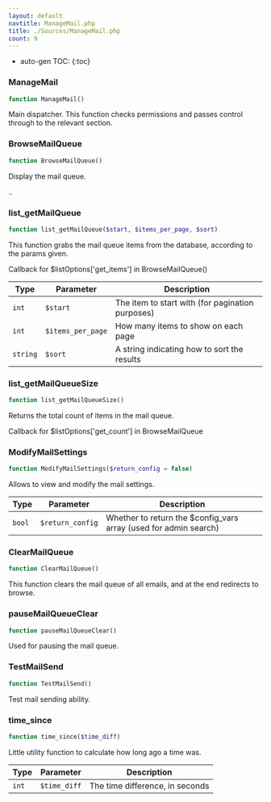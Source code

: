 ```yaml
---
layout: default
navtitle: ManageMail.php
title: ./Sources/ManageMail.php
count: 9
---
```

* auto-gen TOC:
{:toc}
### ManageMail

```php
function ManageMail()
```
Main dispatcher. This function checks permissions and passes control through to the relevant section.



### BrowseMailQueue

```php
function BrowseMailQueue()
```
Display the mail queue.

..

### list_getMailQueue

```php
function list_getMailQueue($start, $items_per_page, $sort)
```
This function grabs the mail queue items from the database, according to the params given.

Callback for $listOptions['get_items'] in BrowseMailQueue()

Type|Parameter|Description
---|---|---
`int`|`$start`|The item to start with (for pagination purposes)
`int`|`$items_per_page`|How many items to show on each page
`string`|`$sort`|A string indicating how to sort the results

### list_getMailQueueSize

```php
function list_getMailQueueSize()
```
Returns the total count of items in the mail queue.

Callback for $listOptions['get_count'] in BrowseMailQueue

### ModifyMailSettings

```php
function ModifyMailSettings($return_config = false)
```
Allows to view and modify the mail settings.



Type|Parameter|Description
---|---|---
`bool`|`$return_config`|Whether to return the $config_vars array (used for admin search)

### ClearMailQueue

```php
function ClearMailQueue()
```
This function clears the mail queue of all emails, and at the end redirects to browse.



### pauseMailQueueClear

```php
function pauseMailQueueClear()
```
Used for pausing the mail queue.



### TestMailSend

```php
function TestMailSend()
```
Test mail sending ability.



### time_since

```php
function time_since($time_diff)
```
Little utility function to calculate how long ago a time was.



Type|Parameter|Description
---|---|---
`int`|`$time_diff`|The time difference, in seconds

